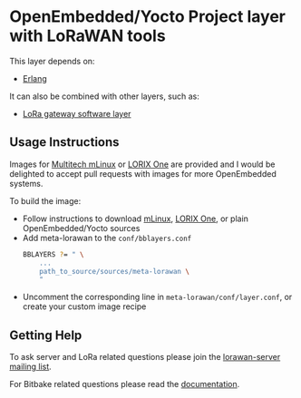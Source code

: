 # OpenEmbedded/Yocto Project layer with LoRaWAN tools

This layer depends on:
 * [Erlang](https://github.com/joaohf/meta-erlang)

It can also be combined with other layers, such as:
 * [LoRa gateway software layer](https://github.com/sigysmund/meta-lora-net)

## Usage Instructions

Images for
[Multitech mLinux](http://www.multitech.net/developer/software/mlinux/)
or [LORIX One](https://www.lorixone.io/)
are provided and I would be delighted to accept pull requests with images for
more OpenEmbedded systems.

To build the image:
 - Follow instructions to download
   [mLinux](http://www.multitech.net/developer/software/mlinux/mlinux-building-images/building-a-custom-linux-image/),
   [LORIX One](https://github.com/Wifx/meta-wifx),
   or plain OpenEmbedded/Yocto sources
 - Add meta-lorawan to the `conf/bblayers.conf`
   ```bash
   BBLAYERS ?= " \
       ...
       path_to_source/sources/meta-lorawan \
       "
   ```
 - Uncomment the corresponding line in `meta-lorawan/conf/layer.conf`, or create
   your custom image recipe

## Getting Help

To ask server and LoRa related questions please join the
[lorawan-server mailing list](https://groups.google.com/forum/#!forum/lorawan-server).

For Bitbake related questions please read the
[documentation](http://www.openembedded.org/wiki/Documentation).
